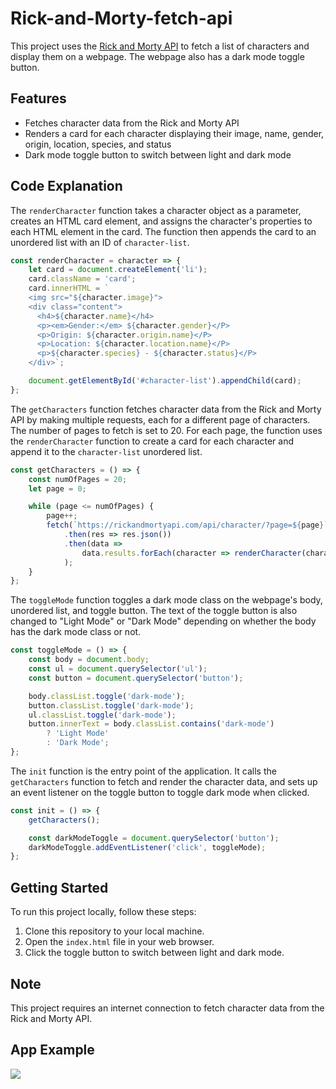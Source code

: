 # Rick-and-Morty-fetch-api

This project uses the [Rick and Morty API](https://rickandmortyapi.com/) to fetch a list of characters and display them on a webpage. The webpage also has a dark mode toggle button.

## Features

-   Fetches character data from the Rick and Morty API
-   Renders a card for each character displaying their image, name, gender, origin, location, species, and status
-   Dark mode toggle button to switch between light and dark mode

## Code Explanation

The `renderCharacter` function takes a character object as a parameter, creates an HTML card element, and assigns the character's properties to each HTML element in the card. The function then appends the card to an unordered list with an ID of `character-list`.

```javascript
const renderCharacter = character => {
    let card = document.createElement('li');
    card.className = 'card';
    card.innerHTML = `
    <img src="${character.image}">
    <div class="content">
      <h4>${character.name}</h4>
      <p><em>Gender:</em> ${character.gender}</P>
      <p>Origin: ${character.origin.name}</P>
      <p>Location: ${character.location.name}</P>
      <p>${character.species} - ${character.status}</P>
    </div>`;

    document.getElementById('#character-list').appendChild(card);
};
```

The `getCharacters` function fetches character data from the Rick and Morty API by making multiple requests, each for a different page of characters. The number of pages to fetch is set to 20. For each page, the function uses the `renderCharacter` function to create a card for each character and append it to the `character-list` unordered list.

```javascript
const getCharacters = () => {
    const numOfPages = 20;
    let page = 0;

    while (page <= numOfPages) {
        page++;
        fetch(`https://rickandmortyapi.com/api/character/?page=${page}`)
            .then(res => res.json())
            .then(data =>
                data.results.forEach(character => renderCharacter(character))
            );
    }
};
```

The `toggleMode` function toggles a dark mode class on the webpage's body, unordered list, and toggle button. The text of the toggle button is also changed to "Light Mode" or "Dark Mode" depending on whether the body has the dark mode class or not.

```javascript
const toggleMode = () => {
    const body = document.body;
    const ul = document.querySelector('ul');
    const button = document.querySelector('button');

    body.classList.toggle('dark-mode');
    button.classList.toggle('dark-mode');
    ul.classList.toggle('dark-mode');
    button.innerText = body.classList.contains('dark-mode')
        ? 'Light Mode'
        : 'Dark Mode';
};
```

The `init` function is the entry point of the application. It calls the `getCharacters` function to fetch and render the character data, and sets up an event listener on the toggle button to toggle dark mode when clicked.

```javascript
const init = () => {
    getCharacters();

    const darkModeToggle = document.querySelector('button');
    darkModeToggle.addEventListener('click', toggleMode);
};
```

## Getting Started

To run this project locally, follow these steps:

1. Clone this repository to your local machine.
2. Open the `index.html` file in your web browser.
3. Click the toggle button to switch between light and dark mode.

## Note

This project requires an internet connection to fetch character data from the Rick and Morty API.

## App Example

![](https://github.com/RobertoMarungo/Rick-and-Morty-fetch-api/blob/main/Rick%20and%20morty%20Giph.gif)
